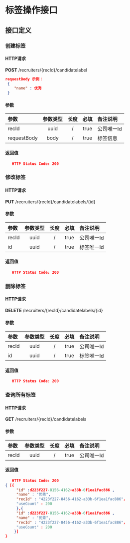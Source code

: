 # 标签操作接口
## 接口定义
### 创建标签
#### HTTP请求
**POST** /recruiters/{recId}/candidatelabel
```json
requestBody 示例：
 {
    "name" : 优秀
 }
```
#### 参数
| 参数 | 参数类型 |长度| 必填 | 备注说明  |
|:-----|:-------:|:--:|:--------:|:-------|
| recId | uuid | / | true | 公司唯一Id |
| requestBody | body | / | true | 标签信息 |
#### 返回值
```json
   HTTP Status Code: 200
```
### 修改标签
#### HTTP请求
**PUT** /recruiters/{recId}/candidatelabels/{id}
#### 参数
| 参数 | 参数类型 |长度| 必填 | 备注说明  |
|:-----|:-------:|:--:|:--------:|:-------|
| recId | uuid | / | true | 公司唯一Id |
| id | uuid | / | true | 标签唯一Id |
#### 返回值
```json
   HTTP Status Code: 200
```
### 删除标签
#### HTTP请求
**DELETE** /recruiters/{recId}/candidatelabels/{id}
#### 参数
| 参数 | 参数类型 |长度| 必填 | 备注说明  |
|:-----|:-------:|:--:|:--------:|:-------|
| recId | uuid | / | true | 公司唯一Id |
| id | uuid | / | true | 标签唯一Id |
#### 返回值
```json
   HTTP Status Code: 200
```
### 查询所有标签
#### HTTP请求
**GET** /recruiters/{recId}/candidatelabels
#### 参数
| 参数 | 参数类型 |长度| 必填 | 备注说明  |
|:-----|:-------:|:--:|:--------:|:-------|
| recId | uuid | / | true | 公司唯一Id |
#### 返回值
```json
   HTTP Status Code: 200
{ [{
     "id" :d223f227-8156-4162-a33b-6f1ea1fac886 ,
     "name" : "优秀",
	 "recId" : "4223f227-8456-4162-a33b-6f1ea1fac886"，
	 "useCount" : 200
     },{
     "id" :d223f227-8156-4162-a33b-6f1ea1fac886 ,
     "name" : "优秀",
	 "recId" : "4223f227-8456-4162-a33b-6f1ea1fac886"，
	 "useCount" : 200
    }]
}
```
